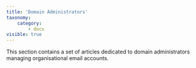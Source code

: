 ```yaml
---
title: 'Domain Administrators'
taxonomy:
    category:
        - docs
visible: true
---
```


This section contains a set of articles dedicated to domain administrators managing organisational email accounts.